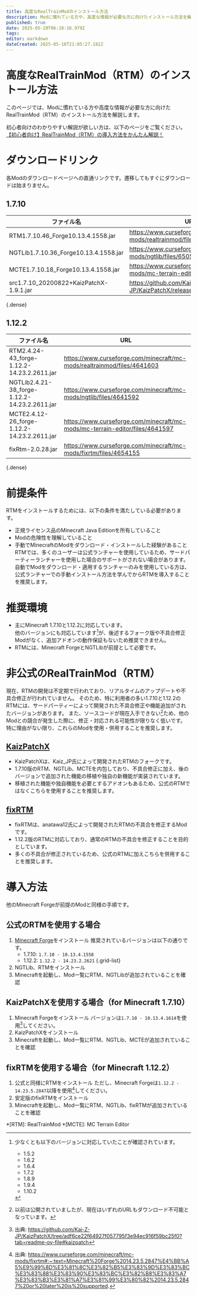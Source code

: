 ```yaml
---
title: 高度なRealTrainModのインストール方法
description: Modに慣れている方や、高度な情報が必要な方に向けたインストール方法を解説。
published: true
date: 2025-05-20T06:10:16.979Z
tags: 
editor: markdown
dateCreated: 2025-05-18T21:05:27.182Z
---
```


# 高度なRealTrainMod（RTM）のインストール方法
このページでは、Modに慣れている方や高度な情報が必要な方に向けたRealTrainMod（RTM）のインストール方法を解説します。

初心者向けのわかりやすい解説が欲しい方は、以下のページをご覧ください。
[【初心者向け】RealTrainMod（RTM）の導入方法をかんたん解説！](/ja/getting-started/installing)

# ダウンロードリンク
各Modのダウンロードページへの直通リンクです。遷移してもすぐにダウンロードは始まりません。

## 1.7.10
| ファイル名                              | URL                                                                          |
| --------------------------------------- | ---------------------------------------------------------------------------- |
| RTM1.7.10.46_Forge10.13.4.1558.jar      | https://www.curseforge.com/minecraft/mc-mods/realtrainmod/files/6505479      |
| NGTLib1.7.10.36_Forge10.13.4.1558.jar   | https://www.curseforge.com/minecraft/mc-mods/ngtlib/files/6505474            |
| MCTE1.7.10.18_Forge10.13.4.1558.jar     | https://www.curseforge.com/minecraft/mc-mods/mc-terrain-editor/files/4030456 |
| src1.7.10_20200822+KaizPatchX-1.9.1.jar | https://github.com/Kai-Z-JP/KaizPatchX/releases/tag/v1.9.1                   |
{.dense}

## 1.12.2
| ファイル名                                    | URL                                                                          |
| --------------------------------------------- | ---------------------------------------------------------------------------- |
| RTM2.4.24-43_forge-1.12.2-14.23.2.2611.jar    | https://www.curseforge.com/minecraft/mc-mods/realtrainmod/files/4641603      |
| NGTLib2.4.21-38_forge-1.12.2-14.23.2.2611.jar | https://www.curseforge.com/minecraft/mc-mods/ngtlib/files/4641592            |
| MCTE2.4.12-26_forge-1.12.2-14.23.2.2611.jar   | https://www.curseforge.com/minecraft/mc-mods/mc-terrain-editor/files/4641597 |
| fixRtm-2.0.28.jar                             | https://www.curseforge.com/minecraft/mc-mods/fixrtm/files/4654155            |
{.dense}

# 前提条件
RTMをインストールするためには、以下の条件を満たしている必要があります。
* 正規ライセンス品のMinecraft Java Editionを所有していること
* Modの危険性を理解していること
* 手動でMinecraftのModをダウンロード・インストールした経験があること
  RTMでは、多くのユーザーは公式ランチャーを使用しているため、サードパーティーランチャーを使用した場合のサポートがされない場合があります。
  自動でModをダウンロード・適用するランチャーのみを使用している方は、公式ランチャーでの手動インストール方法を学んでからRTMを導入することを推奨します。
  
# 推奨環境
* 主にMinecraft 1.7.10と1.12.2に対応しています。  
  他のバージョンにも対応しています[^1]が、後述するフォーク版や不具合修正Modがなく、追加アドオンの動作保証もないため推奨できません。
* RTMには、Minecraft ForgeとNGTLibが前提として必要です。

# 非公式のRealTrainMod（RTM）
現在、RTMの開発は不定期で行われており、リアルタイムのアップデートや不具合修正が行われていません。
そのため、特に利用者の多い1.7.10と1.12.2のRTMには、サードパーティーによって開発された不具合修正や機能追加がされたバージョンがあります。
また、ソースコードが現在入手できない[^2]ため、他のModとの競合が発生した際に、修正・対応される可能性が限りなく低いです。
特に理由がない限り、これらのModを使用・併用することを推奨します。

## [KaizPatchX](https://github.com/Kai-Z-JP/KaizPatchX)
- KaizPatchXは、Kaiz_JP氏によって開発されたRTMのフォークです。
- 1.7.10版のRTM、NGTLib、MCTEを内包しており、不具合修正に加え、後のバージョンで追加された機能の移植や独自の新機能が実装されています。
- 移植された機能や独自機能を必要とするアドオンもあるため、公式のRTMではなくこちらを使用することを推奨します。

## [fixRTM](https://www.curseforge.com/minecraft/mc-mods/fixrtm)
- fixRTMは、anatawa12氏によって開発されたRTMの不具合を修正するModです。
- 1.12.2版のRTMに対応しており、通常のRTMの不具合を修正することを目的としています。
- 多くの不具合が修正されているため、公式のRTMに加えこちらを併用することを推奨します。

# 導入方法
他のMinecraft Forgeが前提のModと同様の手順です。  

## 公式のRTMを使用する場合
1. [Minecraft Forge](https://files.minecraftforge.net/net/minecraftforge/forge/)をインストール
   推奨されているバージョンは以下の通りです。
   - 1.7.10: `1.7.10 - 10.13.4.1558`
   - 1.12.2: `1.12.2 - 14.23.2.2621`
   {.grid-list}
2. NGTLib、RTMをインストール
3. Minecraftを起動し、Mod一覧にRTM、NGTLibが追加されていることを確認

## KaizPatchXを使用する場合（for Minecraft 1.7.10）
1. Minecraft Forgeをインストール
   バージョンは`1.7.10 - 10.13.4.1614`を使用[^3]してください。
2. KaizPatchXをインストール
3. Minecraftを起動し、Mod一覧にRTM、NGTLib、MCTEが追加されていることを確認

## fixRTMを使用する場合（for Minecraft 1.12.2）
1. 公式と同様にRTMをインストール
   ただし、Minecraft Forgeは`1.12.2 - 14.23.5.2847`以降を使用[^4]してください。
2. 安定版のfixRTMをインストール
3. Minecraftを起動し、Mod一覧にRTM、NGTLib、fixRTMが追加されていることを確認

[^1]: 少なくとも以下のバージョンに対応していたことが確認されています。
    - 1.5.2
    - 1.6.2
    - 1.6.4
    - 1.7.2
    - 1.8.9
    - 1.9.4
    - 1.10.2
[^2]: 以前は公開されていましたが、現在はいずれのURLもダウンロード不可能となっています。
[^3]: 出典: https://github.com/Kai-Z-JP/KaizPatchX/tree/adf6ce22f64927f057795f3e94ec916f59bc25f0?tab=readme-ov-file#kaizpatch
[^4]: 出典: https://www.curseforge.com/minecraft/mc-mods/fixrtm#:~:text=Minecraft%20Forge%2014.23.5.2847%E4%BB%A5%E9%99%8D%E3%81%8C%E3%82%B5%E3%83%9D%E3%83%BC%E3%83%88%E3%83%90%E3%83%BC%E3%82%B8%E3%83%A7%E3%83%B3%E3%81%A7%E3%81%99%E3%80%82%2014.23.5.2847%20or%20later%20is%20supported.

*[RTM]: RealTrainMod
*[MCTE]: MC Terrain Editor